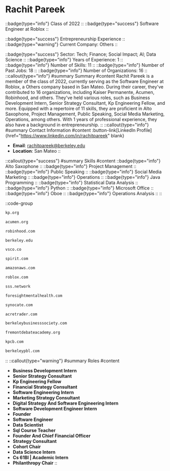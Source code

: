 # Rachit Pareek
::badge{type="info"}
Class of 2022
::
::badge{type="success"}
Software Engineer at Roblox
::

::badge{type="success"}
Entrepreneurship Experience
::
::badge{type="warning"}
Current Company: Others
::

::badge{type="success"}
Sector: Tech; Finance; Social Impact; AI; Data Science
::
::badge{type="info"}
Years of Experience: 1
::
::badge{type="info"}
Number of Skills: 11
::
::badge{type="info"}
Number of Past Jobs: 18
::
::badge{type="info"}
Number of Organizations: 16
::
::callout{type="info"}
#summary
Summary
#content
Rachit Pareek is a member of the class of 2022, currently serving as the Software Engineer at Roblox, a Others company based in San Mateo. During their career, they've contributed to 16 organizations, including Kaiser Permanente, Acumen, Robinhood, and others. They've held various roles, such as Business Development Intern, Senior Strategy Consultant, Kp Engineering Fellow, and more. Equipped with a repertoire of 11 skills, they are proficient in Alto Saxophone, Project Management, Public Speaking, Social Media Marketing, Operations, among others.  With 1 years of professional experience, they also have a background in entrepreneurship.
::
::callout{type="info"}
#summary
Contact Information
#content
:button-link[LinkedIn Profile]{href="https://www.linkedin.com/in/rachitpareek" blank}
- **Email**: rachitpareek@berkeley.edu
- **Location**: San Mateo
::

::callout{type="success"}
#summary
Skills
#content
::badge{type="info"}
Alto Saxophone
::
::badge{type="info"}
Project Management
::
::badge{type="info"}
Public Speaking
::
::badge{type="info"}
Social Media Marketing
::
::badge{type="info"}
Operations
::
::badge{type="info"}
Java Programming
::
::badge{type="info"}
Statistical Data Analysis
::
::badge{type="info"}
Python
::
::badge{type="info"}
Microsoft Office
::
::badge{type="info"}
Oboe
::
::badge{type="info"}
Operations Analysis
::
::

::code-group
```bash [Kaiser Permanente]
kp.org
```
```bash [Acumen]
acumen.org
```
```bash [Robinhood]
robinhood.com
```
```bash [UC Berkeley]
berkeley.edu
```
```bash [VSCO]
vsco.co
```
```bash [Spirit Airlines]
spirit.com
```
```bash [Amazon Web Services]
amazonaws.com
```
```bash [Roblox]
roblox.com
```
```bash [Smart Security Systems]
sss.network
```
```bash [Foresight Mental Health]
foresightmentalhealth.com
```
```bash [Synocate]
synocate.com
```
```bash [AcreTrader]
acretrader.com
```
```bash [Berkeley Business Society]
berkeleybusinesssociety.com
```
```bash [Fremont Debate Academy]
fremontdebateacademy.org
```
```bash [Kleiner Perkins Caufield & Byers]
kpcb.com
```
```bash [Berkeley Phi Beta Lambda]
berkeleypbl.com
```
::
::callout{type="warning"}
#summary
Roles
#content
- **Business Development Intern**
- **Senior Strategy Consultant**
- **Kp Engineering Fellow**
- **Financial Strategy Consultant**
- **Software Engineering Intern**
- **Marketing Strategy Consultant**
- **Digital Strategy And Software Engineering Intern**
- **Software Development Engineer Intern**
- **Founder**
- **Software Engineer**
- **Data Scientist**
- **Sql Course Teacher**
- **Founder And Chief Financial Officer**
- **Strategy Consultant**
- **Cohort Chair**
- **Data Science Intern**
- **Cs 61Bl | Academic Intern**
- **Philanthropy Chair**
::

